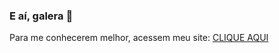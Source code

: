 ### E aí, galera 👋

Para me conhecerem melhor, acessem meu site: <a href="https://lorenzoabreu.github.io/">CLIQUE AQUI</a>
